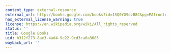 ```yaml
---
content_type: external-resource
external_url: http://books.google.com/books?id=1SQ0YG9ozB8C&pg=PAfrontcover
has_external_license_warning: true
license: https://en.wikipedia.org/wiki/All_rights_reserved
status: ''
title: Google Books
uid: b312f273-8ae3-4ad4-9e22-9cd3ca0a3685
wayback_url: ''
---
```

